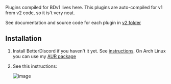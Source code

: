Plugins compiled for BDv1 lives here. This plugins are auto-compiled for v1 from v2 code, so it is't very neat.

See documentation and source code for each plugin in [v2 folder](../v2)

## Installation
1. Install BetterDiscord if you haven't it yet. See [instructions](https://github.com/Jiiks/BetterDiscordApp/blob/master/README.md#windows-universal-installer). On Arch Linux you can use my [AUR package](https://aur.archlinux.org/packages/betterdiscord-git/) 
2. See this instructions:

    ![image](https://cdn.discordapp.com/attachments/84617750827261952/312679447579066368/unknown.png)